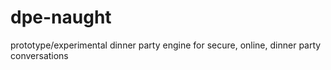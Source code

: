 dpe-naught
==========

prototype/experimental dinner party engine for secure, online, dinner party conversations
